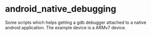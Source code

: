 # android_native_debugging
Some scripts which helps getting a gdb debugger attached to a native android application.
The example device is a ARMv7 device.
